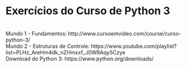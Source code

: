 <h1>Exercícios do Curso de Python 3</h1></br>
Mundo 1 - Fundamentos: http://www.cursoemvideo.com/course/curso-python-3/<br>
Mundo 2 - Estruturas de Controle: https://www.youtube.com/playlist?list=PLHz_AreHm4dk_nZHmxxf_J0WRAqy5Czye<br>
Download do Python 3: https://www.python.org/downloads/<br>
